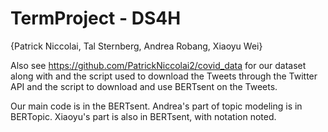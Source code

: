 # TermProject - DS4H

{Patrick Niccolai, Tal Sternberg, Andrea Robang, Xiaoyu Wei}

Also see https://github.com/PatrickNiccolai2/covid_data for our dataset along with and the script used to download the Tweets through the Twitter API and the script to download and use BERTsent on the Tweets.

Our main code is in the BERTsent. Andrea's part of topic modeling is in BERTopic. Xiaoyu's part is also in BERTsent, with notation noted.
